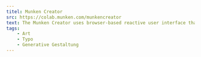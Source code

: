 ```yaml
---
titel: Munken Creator
src: https://colab.munken.com/munkencreator
text: The Munken Creator uses browser-based reactive user interface that allows the user to see changes in real time and adjust the design according to their preferences.
tags:
    - Art
    - Typo
    - Generative Gestaltung
---
```

